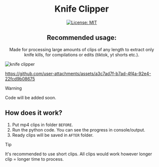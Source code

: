 <div align="center">
  
# Knife Clipper
[![License: MIT](https://img.shields.io/badge/License-MIT-yellow.svg)](https://opensource.org/licenses/MIT)

## Recommended usage:
Made for processing large amounts of clips of any length to extract only knife kills, for compilations or edits (tiktok, yt shorts etc.).

</div>



![knife clipper](https://github.com/user-attachments/assets/7c155b88-7f84-43eb-b725-64b5a1bdc10e)

https://github.com/user-attachments/assets/a3c7ad7f-b7ad-4f4a-92e4-22fcd9b08675


> [!WARNING]  
> Code will be added soon.

## How does it work?
1. Put mp4 clips in folder `BEFORE`.
2. Run the python code. You can see the progress in console/output.
3. Ready clips will be saved in `AFTER` folder.


> [!TIP]
> It's recommended to use short clips. All clips would work however longer clip = longer time to process.
